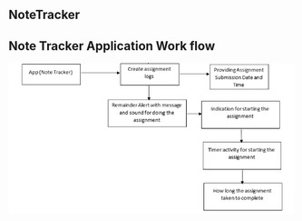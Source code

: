 ## NoteTracker

## Note Tracker Application Work flow

![](https://raw.githubusercontent.com/sudheera96/NoteTracker/master/docs/workflow.png)
